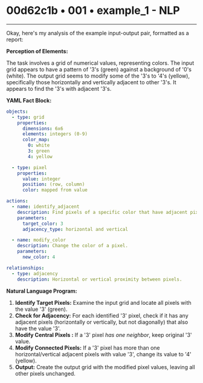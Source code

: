 # 00d62c1b • 001 • example_1 - NLP

---
Okay, here's my analysis of the example input-output pair, formatted as a report:

**Perception of Elements:**

The task involves a grid of numerical values, representing colors. The input grid appears to have a pattern of '3's (green) against a background of '0's (white). The output grid seems to modify some of the '3's to '4's (yellow), specifically those horizontally and vertically adjacent to other '3's. It appears to find the '3's with adjacent '3's.

**YAML Fact Block:**



```yaml
objects:
  - type: grid
    properties:
      dimensions: 6x6
      elements: integers (0-9)
      color_map:
        0: white
        3: green
        4: yellow

  - type: pixel
    properties:
      value: integer
      position: (row, column)
      color: mapped from value

actions:
  - name: identify_adjacent
    description: Find pixels of a specific color that have adjacent pixels of the same color.
    parameters:
      target_color: 3
      adjacency_type: horizontal and vertical

  - name: modify_color
    description: Change the color of a pixel.
    parameters:
      new_color: 4

relationships:
  - type: adjacency
    description: Horizontal or vertical proximity between pixels.
```



**Natural Language Program:**

1.  **Identify Target Pixels:** Examine the input grid and locate all pixels with the value '3' (green).
2.  **Check for Adjacency:** For each identified '3' pixel, check if it has any adjacent pixels (horizontally or vertically, but not diagonally) that also have the value '3'.
3.  **Modify Central Pixels :** If a '3' pixel *has one neighbor*, keep original '3' value.
4.  **Modify Connected Pixels:** If a '3' pixel has more than one horizontal/vertical adjacent pixels with value '3', change its value to '4' (yellow).
5.  **Output:** Create the output grid with the modified pixel values, leaving all other pixels unchanged.

